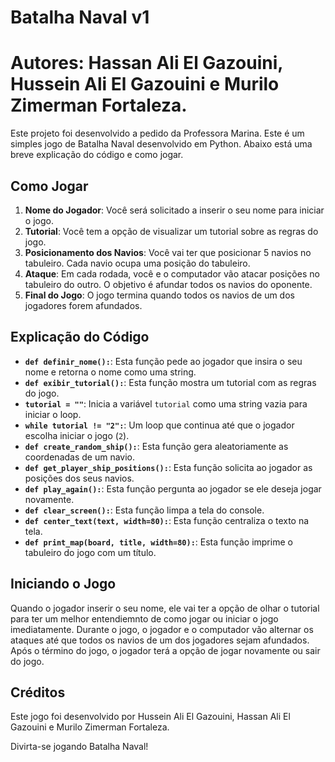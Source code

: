 # Batalha Naval v1

# Autores: Hassan Ali El Gazouini, Hussein Ali El Gazouini e Murilo Zimerman Fortaleza.

  Este projeto foi desenvolvido a pedido da Professora Marina.
Este é um simples jogo de Batalha Naval desenvolvido em Python. Abaixo está uma breve explicação do código e como jogar.

## Como Jogar

1. **Nome do Jogador**: Você será solicitado a inserir o seu nome para iniciar o jogo.
2. **Tutorial**: Você tem a opção de visualizar um tutorial sobre as regras do jogo.
3. **Posicionamento dos Navios**: Você vai ter que posicionar 5 navios no tabuleiro. Cada navio ocupa uma posição do tabuleiro.
4. **Ataque**: Em cada rodada, você e o computador vão atacar posições no tabuleiro do outro. O objetivo é afundar todos os navios do oponente.
5. **Final do Jogo**: O jogo termina quando todos os navios de um dos jogadores forem afundados.

## Explicação do Código

- **`def definir_nome():`**: Esta função pede ao jogador que insira o seu nome e retorna o nome como uma string.
- **`def exibir_tutorial():`**: Esta função mostra um tutorial com as regras do jogo.
- **`tutorial = ""`**: Inicia a variável `tutorial` como uma string vazia para iniciar o loop.
- **`while tutorial != "2":`**: Um loop que continua até que o jogador escolha iniciar o jogo (`2`).
- **`def create_random_ship():`**: Esta função gera aleatoriamente as coordenadas de um navio.
- **`def get_player_ship_positions():`**: Esta função solicita ao jogador as posições dos seus navios.
- **`def play_again():`**: Esta função pergunta ao jogador se ele deseja jogar novamente.
- **`def clear_screen():`**: Esta função limpa a tela do console.
- **`def center_text(text, width=80):`**: Esta função centraliza o texto na tela.
- **`def print_map(board, title, width=80):`**: Esta função imprime o tabuleiro do jogo com um título.

## Iniciando o Jogo

Quando o jogador inserir o seu nome, ele vai ter a  opção de olhar o tutorial para ter um melhor entendiemnto de como jogar ou iniciar o jogo imediatamente. Durante o jogo, o jogador e o computador vão alternar os ataques até que todos os navios de um dos jogadores sejam afundados. Após o término do jogo, o jogador terá a opção de jogar novamente ou sair do jogo.

## Créditos

Este jogo foi desenvolvido por Hussein Ali El Gazouini, Hassan Ali El Gazouini e Murilo Zimerman Fortaleza.

Divirta-se jogando Batalha Naval!
